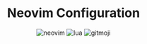 <div align="center">

# Neovim Configuration

![neovim](https://img.shields.io/static/v1?&label&logoColor=white&color=green&message=0.9&logo=neovim&style=for-the-badge)
![lua](https://img.shields.io/static/v1?&label&color=blue&message=Lua&logo=lua&style=for-the-badge)
![gitmoji](https://img.shields.io/static/v1?&label&color=ffdd67&message=😜😍%20gitmoji&style=for-the-badge&link=https://gitmoji.dev)

</div>
